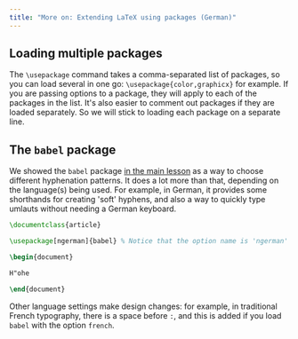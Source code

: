 ```yaml
---
title: "More on: Extending LaTeX using packages (German)"
---
```


## Loading multiple packages

The `\usepackage` command takes a comma-separated list of packages, so you can
load several in one go: `\usepackage{color,graphicx}` for example. If you are
passing options to a package, they will apply to each of the packages in the list.
It's also easier to comment out packages if they are loaded separately. So we
will stick to loading each package on a separate line.

## The `babel` package

We showed the `babel` package [in the main lesson](lesson-06) as a way to choose
different hyphenation patterns. It does a lot more than that, depending on the
language(s) being used. For example, in German, it provides some shorthands for
creating 'soft' hyphens, and also a way to quickly type umlauts without needing
a German keyboard.

```latex
\documentclass{article}

\usepackage[ngerman]{babel} % Notice that the option name is 'ngerman'

\begin{document}

H"ohe

\end{document}
```

Other language settings make design changes: for example, in traditional
French typography, there is a space before `:`, and this is added if you
load `babel` with the option `french`.

